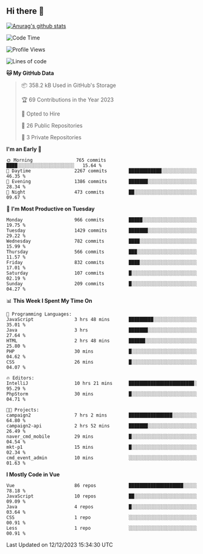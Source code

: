 ## Hi there 👋

[![Anurag's github stats](https://github-readme-stats.vercel.app/api?username=Songwonseok)](https://github.com/anuraghazra/github-readme-stats)



<!--START_SECTION:waka-->
![Code Time](http://img.shields.io/badge/Code%20Time-2%2C605%20hrs%204%20mins-blue)

![Profile Views](http://img.shields.io/badge/Profile%20Views-0-blue)

![Lines of code](https://img.shields.io/badge/From%20Hello%20World%20I%27ve%20Written-34.8%20million%20lines%20of%20code-blue)

**🐱 My GitHub Data** 

> 📦 358.2 kB Used in GitHub's Storage 
 > 
> 🏆 69 Contributions in the Year 2023
 > 
> 💼 Opted to Hire
 > 
> 📜 26 Public Repositories 
 > 
> 🔑 3 Private Repositories 
 > 
**I'm an Early 🐤** 

```text
🌞 Morning                765 commits         ████░░░░░░░░░░░░░░░░░░░░░   15.64 % 
🌆 Daytime                2267 commits        ████████████░░░░░░░░░░░░░   46.35 % 
🌃 Evening                1386 commits        ███████░░░░░░░░░░░░░░░░░░   28.34 % 
🌙 Night                  473 commits         ██░░░░░░░░░░░░░░░░░░░░░░░   09.67 % 
```
📅 **I'm Most Productive on Tuesday** 

```text
Monday                   966 commits         █████░░░░░░░░░░░░░░░░░░░░   19.75 % 
Tuesday                  1429 commits        ███████░░░░░░░░░░░░░░░░░░   29.22 % 
Wednesday                782 commits         ████░░░░░░░░░░░░░░░░░░░░░   15.99 % 
Thursday                 566 commits         ███░░░░░░░░░░░░░░░░░░░░░░   11.57 % 
Friday                   832 commits         ████░░░░░░░░░░░░░░░░░░░░░   17.01 % 
Saturday                 107 commits         █░░░░░░░░░░░░░░░░░░░░░░░░   02.19 % 
Sunday                   209 commits         █░░░░░░░░░░░░░░░░░░░░░░░░   04.27 % 
```


📊 **This Week I Spent My Time On** 

```text
💬 Programming Languages: 
JavaScript               3 hrs 48 mins       █████████░░░░░░░░░░░░░░░░   35.01 % 
Java                     3 hrs               ███████░░░░░░░░░░░░░░░░░░   27.64 % 
HTML                     2 hrs 48 mins       ██████░░░░░░░░░░░░░░░░░░░   25.80 % 
PHP                      30 mins             █░░░░░░░░░░░░░░░░░░░░░░░░   04.62 % 
CSS                      26 mins             █░░░░░░░░░░░░░░░░░░░░░░░░   04.07 % 

🔥 Editors: 
IntelliJ                 10 hrs 21 mins      ████████████████████████░   95.29 % 
PhpStorm                 30 mins             █░░░░░░░░░░░░░░░░░░░░░░░░   04.71 % 

🐱‍💻 Projects: 
campaign2                7 hrs 2 mins        ████████████████░░░░░░░░░   64.80 % 
campaign2-api            2 hrs 52 mins       ███████░░░░░░░░░░░░░░░░░░   26.49 % 
naver_cmd_mobile         29 mins             █░░░░░░░░░░░░░░░░░░░░░░░░   04.54 % 
mkt-p1                   15 mins             █░░░░░░░░░░░░░░░░░░░░░░░░   02.34 % 
cmd_event_admin          10 mins             ░░░░░░░░░░░░░░░░░░░░░░░░░   01.63 % 
```

**I Mostly Code in Vue** 

```text
Vue                      86 repos            ████████████████████░░░░░   78.18 % 
JavaScript               10 repos            ██░░░░░░░░░░░░░░░░░░░░░░░   09.09 % 
Java                     4 repos             █░░░░░░░░░░░░░░░░░░░░░░░░   03.64 % 
CSS                      1 repo              ░░░░░░░░░░░░░░░░░░░░░░░░░   00.91 % 
Less                     1 repo              ░░░░░░░░░░░░░░░░░░░░░░░░░   00.91 % 
```




 Last Updated on 12/12/2023 15:34:30 UTC
<!--END_SECTION:waka-->
